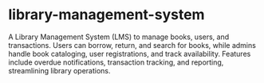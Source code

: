 # library-management-system
A Library Management System (LMS) to manage books, users, and transactions. Users can borrow, return, and search for books, while admins handle book cataloging, user registrations, and track availability. Features include overdue notifications, transaction tracking, and reporting, streamlining library operations.
